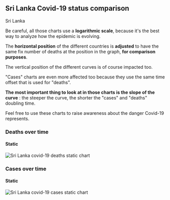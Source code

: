 ## Sri Lanka Covid-19 status comparison 

Sri Lanka



Be careful, all those charts use a **logarithmic scale**, because it's the best way to analyze how the epidemic is evolving.
 
The **horizontal position** of the different countries is **adjusted** to have the same fix number of deaths at the position in the graph, **for comparison purposes**.

The vertical position of the different curves is of course impacted too.

"Cases" charts are even more affected too because they use the same time offset that is used for "deaths".

**The most important thing to look at in those charts is the slope of the curve** : the steeper the curve, the shorter the "cases" and "deaths" doubling time.

Feel free to use these charts to raise awareness about the danger Covid-19 represents. 


 
### Deaths over time
 
#### Static
![Sri Lanka covid-19 deaths static chart](https://raw.githubusercontent.com/madlag/coronavirus_study/master/notebooks/graphs/2020-04-03/countries/Sri_Lanka/2020-04-03_Sri_Lanka_deaths.png "Sri Lanka covid-19 deaths static chart")   

 
### Cases over time
 
#### Static
![Sri Lanka covid-19 cases static chart](https://raw.githubusercontent.com/madlag/coronavirus_study/master/notebooks/graphs/2020-04-03/countries/Sri_Lanka/2020-04-03_Sri_Lanka_cases.png "Sri Lanka covid-19 cases static chart")   

